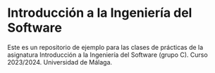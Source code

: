 # Introducción a la Ingeniería del Software

Este es un repositorio de ejemplo para las clases de prácticas de la asignatura Introducción a la Ingeniería del Software (grupo C). Curso 2023/2024. Universidad de Málaga.
